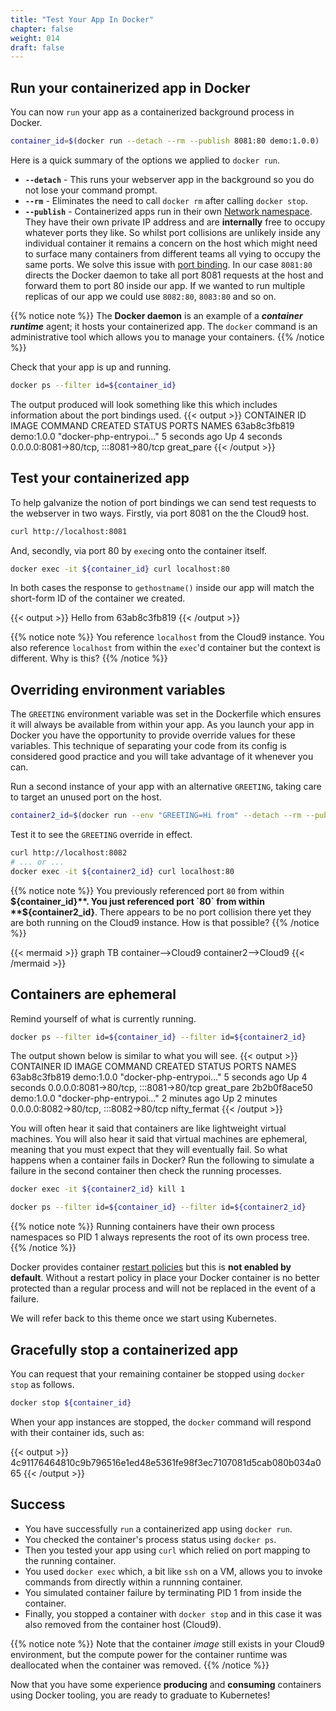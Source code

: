 ```yaml
---
title: "Test Your App In Docker"
chapter: false
weight: 014
draft: false
---
```


## Run your containerized app in Docker

You can now `run` your app as a containerized background process in Docker.
```bash
container_id=$(docker run --detach --rm --publish 8081:80 demo:1.0.0)
```

Here is a quick summary of the options we applied to `docker run`.
- **`--detach`** - This runs your webserver app in the background so you do not lose your command prompt.
- **`--rm`** - Eliminates the need to call `docker rm` after calling `docker stop`.
- **`--publish`** - Containerized apps run in their own [Network namespace](https://en.wikipedia.org/wiki/Linux_namespaces#Network_(net)).
They have their own private IP address and are **internally** free to occupy whatever ports they like.
So whilst port collisions are unlikely inside any individual container it remains a concern on the host which might need to surface many containers from different teams all vying to occupy the same ports.
We solve this issue with [port binding](https://12factor.net/port-binding).
In our case `8081:80` directs the Docker daemon to take all port 8081 requests at the host and forward them to port 80 inside our app. If we wanted to run multiple replicas of our app we could use `8082:80`, `8083:80` and so on.

{{% notice note %}}
The **Docker daemon** is an example of a ***container runtime*** agent; it hosts your containerized app. The `docker` command is an administrative tool which allows you to manage your containers.
{{% /notice %}}

Check that your app is up and running.
```bash
docker ps --filter id=${container_id}
```

The output produced will look something like this which includes information about the port bindings used.
{{< output >}}
CONTAINER ID   IMAGE        COMMAND                  CREATED         STATUS         PORTS                                   NAMES
63ab8c3fb819   demo:1.0.0   "docker-php-entrypoi…"   5 seconds ago   Up 4 seconds   0.0.0.0:8081->80/tcp, :::8081->80/tcp   great_pare
{{< /output >}}

## Test your containerized app

To help galvanize the notion of port bindings we can send test requests to the webserver in two ways.
Firstly, via port 8081 on the the Cloud9 host.
```bash
curl http://localhost:8081
```

And, secondly, via port 80 by `exec`ing onto the container itself.
```bash
docker exec -it ${container_id} curl localhost:80
```

In both cases the response to `gethostname()` inside our app will match the short-form ID of the container we created.

{{< output >}}
Hello from 63ab8c3fb819
{{< /output >}}

{{% notice note %}}
You reference `localhost` from the Cloud9 instance.
You also reference `localhost` from within the `exec`'d container but the context is different.
Why is this?
{{% /notice %}}

## Overriding environment variables

The `GREETING` environment variable was set in the Dockerfile which ensures it will always be available from within your app.
As you launch your app in Docker you have the opportunity to provide override values for these variables.
This technique of separating your code from its config is considered good practice and you will take advantage of it whenever you can.

Run a second instance of your app with an alternative `GREETING`, taking care to target an unused port on the host.
```bash
container2_id=$(docker run --env "GREETING=Hi from" --detach --rm --publish 8082:80 demo:1.0.0)
```

Test it to see the `GREETING` override in effect.
```bash
curl http://localhost:8082
# ... or ...
docker exec -it ${container2_id} curl localhost:80
```

{{% notice note %}}
You previously referenced port `80` from within **${container_id}**.
You just referenced port `80` from within **${container2_id}**.
There appears to be no port collision there yet they are both running on the Cloud9 instance.
How is that possible?
{{% /notice %}}

{{< mermaid >}}
graph TB
container-->Cloud9
container2-->Cloud9 
{{< /mermaid >}}

## Containers are ephemeral

Remind yourself of what is currently running.
```bash
docker ps --filter id=${container_id} --filter id=${container2_id}
```

The output shown below is similar to what you will see.
{{< output >}}
CONTAINER ID   IMAGE        COMMAND                  CREATED         STATUS         PORTS                                   NAMES
63ab8c3fb819   demo:1.0.0   "docker-php-entrypoi…"   5 seconds ago   Up 4 seconds   0.0.0.0:8081->80/tcp, :::8081->80/tcp   great_pare
2b2b0f8ace50   demo:1.0.0   "docker-php-entrypoi…"   2 minutes ago   Up 2 minutes   0.0.0.0:8082->80/tcp, :::8082->80/tcp   nifty_fermat
{{< /output >}}

You will often hear it said that containers are like lightweight virtual machines.
You will also hear it said that virtual machines are ephemeral, meaning that you must expect that they will eventually fail.
So what happens when a container fails in Docker?
Run the following to simulate a failure in the second container then check the running processes.
```bash
docker exec -it ${container2_id} kill 1
```
```bash
docker ps --filter id=${container_id} --filter id=${container2_id}
```

{{% notice note %}}
Running containers have their own process namespaces so PID 1 always represents the root of its own process tree.
{{% /notice %}}

Docker provides container [restart policies](https://docs.docker.com/config/containers/start-containers-automatically/#use-a-restart-policy) but this is **not enabled by default**.
Without a restart policy in place your Docker container is no better protected than a regular process and will not be replaced in the event of a failure.

We will refer back to this theme once we start using Kubernetes.

## Gracefully stop a containerized app

You can request that your remaining container be stopped using `docker stop` as follows.
```bash
docker stop ${container_id}
```

When your app instances are stopped, the `docker` command will respond with their container ids, such as:

{{< output >}}
4c91176464810c9b796516e1ed48e5361fe98f3ec7107081d5cab080b034a065
{{< /output >}}

## Success

- You have successfully `run` a containerized app using `docker run`.
- You checked the container's process status using `docker ps`.
- Then you tested your app using `curl` which relied on port mapping to the running container.
- You used `docker exec` which, a bit like `ssh` on a VM, allows you to invoke commands from directly within a runnning container.
- You simulated container failure by terminating PID 1 from inside the container.
- Finally, you stopped a container with `docker stop` and in this case it was also removed from the container host (Cloud9).

{{% notice note %}}
Note that the container *image* still exists in your Cloud9 environment, but the compute power for the container runtime was deallocated when the container was removed.
{{% /notice %}}

Now that you have some experience **producing** and **consuming** containers using Docker tooling, you are ready to graduate to Kubernetes! 
